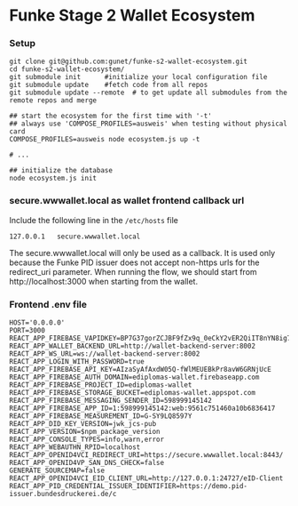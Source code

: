 # Funke Stage 2 Wallet Ecosystem


### Setup



```
git clone git@github.com:gunet/funke-s2-wallet-ecosystem.git
cd funke-s2-wallet-ecosystem/
git submodule init      #initialize your local configuration file
git submodule update    #fetch code from all repos
git submodule update --remote  # to get update all submodules from the remote repos and merge

## start the ecosystem for the first time with '-t'
## always use 'COMPOSE_PROFILES=ausweis' when testing without physical card
COMPOSE_PROFILES=ausweis node ecosystem.js up -t

# ...

## initialize the database
node ecosystem.js init
```


### secure.wwwallet.local as wallet frontend callback url

Include the following line in the `/etc/hosts` file

```
127.0.0.1	secure.wwwallet.local
```

The secure.wwwallet.local will only be used as a callback. It is used only because the Funke PID issuer does not accept non-https urls for the redirect_uri parameter. When running the flow, we should start from http://localhost:3000 when starting from the wallet.

### Frontend .env file


```
HOST='0.0.0.0'
PORT=3000
REACT_APP_FIREBASE_VAPIDKEY=BP7G37gorZCJBF9fZx9q_0eCkY2vER2QiIT8nYN8ig7CMcFMI2MQmGkVsYhZsnJHLwpQVqPtGDxSMhjjDAtGBFw
REACT_APP_WALLET_BACKEND_URL=http://wallet-backend-server:8002
REACT_APP_WS_URL=ws://wallet-backend-server:8002
REACT_APP_LOGIN_WITH_PASSWORD=true
REACT_APP_FIREBASE_API_KEY=AIzaSyAfAxdW05Q-fWlMEUEBkPr8avW6GRNjUcE
REACT_APP_FIREBASE_AUTH_DOMAIN=ediplomas-wallet.firebaseapp.com
REACT_APP_FIREBASE_PROJECT_ID=ediplomas-wallet
REACT_APP_FIREBASE_STORAGE_BUCKET=ediplomas-wallet.appspot.com
REACT_APP_FIREBASE_MESSAGING_SENDER_ID=598999145142
REACT_APP_FIREBASE_APP_ID=1:598999145142:web:9561c751460a10b6836417
REACT_APP_FIREBASE_MEASUREMENT_ID=G-SY9LQ8597Y
REACT_APP_DID_KEY_VERSION=jwk_jcs-pub
REACT_APP_VERSION=$npm_package_version
REACT_APP_CONSOLE_TYPES=info,warn,error
REACT_APP_WEBAUTHN_RPID=localhost
REACT_APP_OPENID4VCI_REDIRECT_URI=https://secure.wwwallet.local:8443/
REACT_APP_OPENID4VP_SAN_DNS_CHECK=false
GENERATE_SOURCEMAP=false
REACT_APP_OPENID4VCI_EID_CLIENT_URL=http://127.0.0.1:24727/eID-Client
REACT_APP_PID_CREDENTIAL_ISSUER_IDENTIFIER=https://demo.pid-issuer.bundesdruckerei.de/c
```

